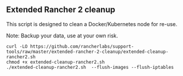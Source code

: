 ## Extended Rancher 2 cleanup
This script is designed to clean a Docker/Kubernetes node for re-use.

Note: Backup your data, use at your own risk.

```
curl -LO https://github.com/rancherlabs/support-tools/raw/master/extended-rancher-2-cleanup/extended-cleanup-rancher2.sh
chmod +x extended-cleanup-rancher2.sh
./extended-cleanup-rancher2.sh  --flush-images --flush-iptables
```
